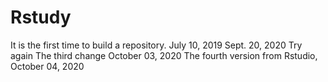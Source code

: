 # Rstudy
It is the first time to build a repository. July 10, 2019
Sept. 20, 2020
Try again
The third change October 03, 2020
The fourth version from Rstudio, October 04, 2020
